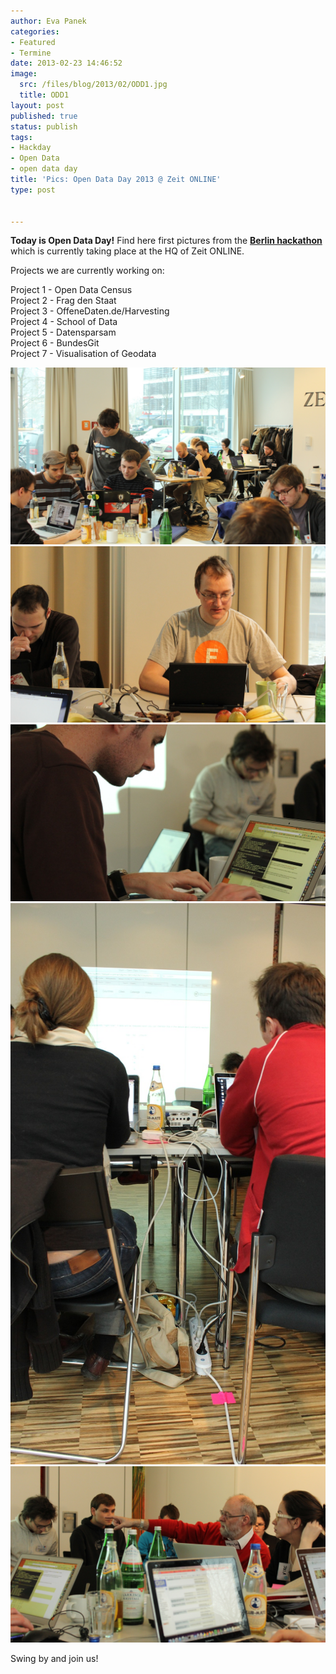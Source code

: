```yaml
---
author: Eva Panek
categories:
- Featured
- Termine
date: 2013-02-23 14:46:52
image:
  src: /files/blog/2013/02/ODD1.jpg
  title: ODD1
layout: post
published: true
status: publish
tags:
- Hackday
- Open Data
- open data day
title: 'Pics: Open Data Day 2013 @ Zeit ONLINE'
type: post


---
```


**Today is Open Data Day!** Find here first pictures from the **[Berlin hackathon](http://www.meetup.com/OpenKnowledgeFoundation/Berlin-DE)** which is currently taking place at the HQ of Zeit ONLINE.

Projects we are currently working on:

Project 1 - Open Data Census  
Project 2 - Frag den Staat  
Project 3 - OffeneDaten.de/Harvesting  
Project 4 - School of Data  
Project 5 - Datensparsam  
Project 6 - BundesGit  
Project 7 - Visualisation of Geodata 

![ODD2](/files/blog/2013/02/ODD2.jpg)  
![ODD3](/files/blog/2013/02/ODD3.jpg)  
![ODD4](/files/blog/2013/02/ODD4.jpg)  
![ODD5](/files/blog/2013/02/ODD5.jpg)  
![ODD6](/files/blog/2013/02/ODD6.jpg)

Swing by and join us!

 